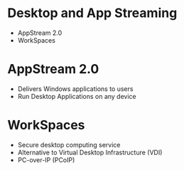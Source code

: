 # Desktop and App Streaming
* AppStream 2.0
* WorkSpaces


# AppStream 2.0
* Delivers Windows applications to users
* Run Desktop Applications on any device


# WorkSpaces
* Secure desktop computing service
* Alternative to Virtual Desktop Infrastructure (VDI)
* PC-over-IP (PCoIP)
